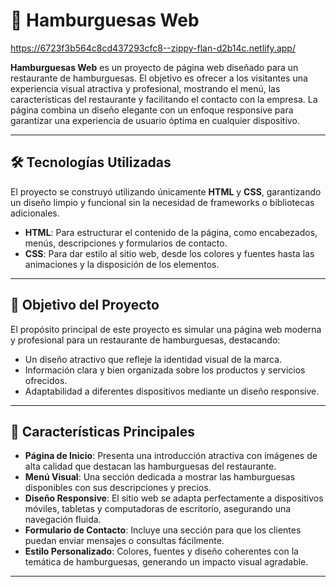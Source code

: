 
# 🍔 **Hamburguesas Web**  
https://6723f3b564c8cd437293cfc8--zippy-flan-d2b14c.netlify.app/

**Hamburguesas Web** es un proyecto de página web diseñado para un restaurante de hamburguesas. El objetivo es ofrecer a los visitantes una experiencia visual atractiva y profesional, mostrando el menú, las características del restaurante y facilitando el contacto con la empresa. La página combina un diseño elegante con un enfoque responsive para garantizar una experiencia de usuario óptima en cualquier dispositivo.  

---

## 🛠️ **Tecnologías Utilizadas**  

El proyecto se construyó utilizando únicamente **HTML** y **CSS**, garantizando un diseño limpio y funcional sin la necesidad de frameworks o bibliotecas adicionales.  

- **HTML**: Para estructurar el contenido de la página, como encabezados, menús, descripciones y formularios de contacto.  
- **CSS**: Para dar estilo al sitio web, desde los colores y fuentes hasta las animaciones y la disposición de los elementos.  

---

## 🎯 **Objetivo del Proyecto**  

El propósito principal de este proyecto es simular una página web moderna y profesional para un restaurante de hamburguesas, destacando:  
- Un diseño atractivo que refleje la identidad visual de la marca.  
- Información clara y bien organizada sobre los productos y servicios ofrecidos.  
- Adaptabilidad a diferentes dispositivos mediante un diseño responsive.  

---

## 🚀 **Características Principales**  

- **Página de Inicio**: Presenta una introducción atractiva con imágenes de alta calidad que destacan las hamburguesas del restaurante.  
- **Menú Visual**: Una sección dedicada a mostrar las hamburguesas disponibles con sus descripciones y precios.  
- **Diseño Responsive**: El sitio web se adapta perfectamente a dispositivos móviles, tabletas y computadoras de escritorio, asegurando una navegación fluida.  
- **Formulario de Contacto**: Incluye una sección para que los clientes puedan enviar mensajes o consultas fácilmente.  
- **Estilo Personalizado**: Colores, fuentes y diseño coherentes con la temática de hamburguesas, generando un impacto visual agradable.  

---
